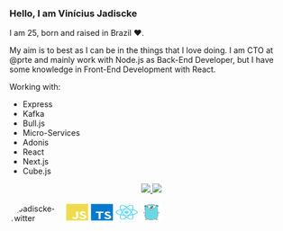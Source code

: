 ### Hello, I am Vinícius Jadiscke

I am 25, born and raised in Brazil ❤.

My aim is to best as I can be in the things that I love doing.
I am CTO at @prte and mainly work with Node.js as Back-End Developer, but I have some knowledge in Front-End Development with React.

Working with:
- Express
- Kafka
- Bull.js
- Micro-Services
- Adonis
- React
- Next.js
- Cube.js

<div align="center">
  <a href="https://github.com/jadiscke">
  <img height="180em" src="https://github-readme-stats.vercel.app/api?username=jadiscke&show_icons=true&theme=dracula&include_all_commits=true&count_private=true"/>
  <img height="180em" src="https://github-readme-stats.vercel.app/api/top-langs/?username=jadiscke&layout=compact&langs_count=7&theme=dracula"/>
  </a>
</div>
  
  <div style="display: inline_block">
   <br>
  <img align="center" alt="Jadiscke-Js" height="30" width="40" src="https://raw.githubusercontent.com/devicons/devicon/master/icons/javascript/javascript-plain.svg">
  <img align="center" alt="Jadiscke-Ts" height="30" width="40" src="https://raw.githubusercontent.com/devicons/devicon/master/icons/typescript/typescript-plain.svg">
  <img align="center" alt="Jadiscke-React" height="30" width="40" src="https://raw.githubusercontent.com/devicons/devicon/master/icons/react/react-original.svg">
  <img align="center" alt="Jadiscke-GO" height="30" width="40" src="https://raw.githubusercontent.com/devicons/devicon/master/icons/go/go-original.svg">
  <a href="https://twitter.com/vjtasso">
  <img align="left" alt="Jadiscke-Twitter" height="100" width="100" style="border-radius: 50%;" src="https://pbs.twimg.com/profile_images/1499766278243897346/xP1TP509_400x400.jpg">
  </a>
</div>
